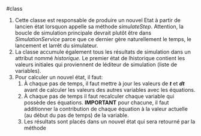 #class
1.  Cette classe est responsable de produire un nouvel Etat à partir de lancien état lorsquon appelle sa méthode *simulateStep*. Attention, la boucle de simulation principale devrait plutôt être dans *SimulationService* parce que ce dernier gère naturellement le temps, le lancement et larrêt du simulateur.
2.  La classe accumule également tous les résultats de simulation dans un attribut nommé *historique.* Le premier état de lhistorique contient les valeurs initiales qui proviennent de léditeur de simulation (liste de variables).
3.  Pour calculer un nouvel état, il faut:
	1.  À chaque pas de temps, il faut mettre à jour les valeurs de ***t*** et ***dt*** avant de calculer les valeurs des autres variables avec les équations.
	2.  À chaque pas de temps il faut recalculer chaque variable qui possède des équations. **IMPORTANT** pour chacune, il faut additionner la contribution de chaque équation à la valeur actuelle (au début du pas de temps) de la variable.
	3. Les résultats sont placés dans un nouvel état qui sera retourné par la méthode